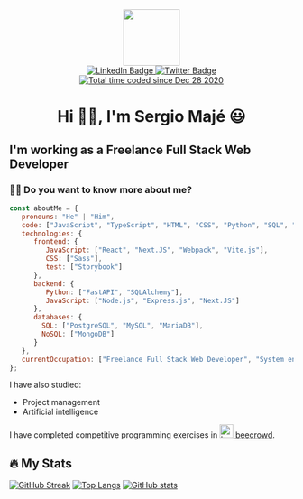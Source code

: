 

<div id="header" align="center">
  <img src="https://media.giphy.com/media/M9gbBd9nbDrOTu1Mqx/giphy.gif" width="100"/>
  
  <div id="badges">
    <a href="https://www.linkedin.com/in/smaje99/">
      <img src="https://img.shields.io/badge/LinkedIn-blue?style=for-the-badge&logo=linkedin&logoColor=white" alt="LinkedIn Badge"/>
    </a>
    <a href="https://twitter.com/smaje99">
      <img src="https://img.shields.io/badge/Twitter-blue?style=for-the-badge&logo=twitter&logoColor=white" alt="Twitter Badge"/>
    </a>
  </div>
  <a href="https://wakatime.com/@759c72d2-50c9-491a-ad73-106f46cb7512">
    <img src="https://wakatime.com/badge/user/759c72d2-50c9-491a-ad73-106f46cb7512.svg" alt="Total time coded since Dec 28 2020" />
  </a>
</div>

<h1 align="center">Hi 👋🏼, I'm Sergio Majé 😃</h1>

## I'm working as a Freelance Full Stack Web Developer

### :man_technologist: Do you want to know more about me?

~~~ javascript
const aboutMe = {
   pronouns: "He" | "Him",
   code: ["JavaScript", "TypeScript", "HTML", "CSS", "Python", "SQL", "NoSQL"],
   technologies: {
      frontend: {
         JavaScript: ["React", "Next.JS", "Webpack", "Vite.js"],
         CSS: ["Sass"],
         test: ["Storybook"]
      },
      backend: {
         Python: ["FastAPI", "SQLAlchemy"],
         JavaScript: ["Node.js", "Express.js", "Next.JS"]
      },
      databases: {
        SQL: ["PostgreSQL", "MySQL", "MariaDB"],
        NoSQL: ["MongoDB"]
      }
   },
   currentOccupation: ["Freelance Full Stack Web Developer", "System engineering student"]
};
~~~

I have also studied:
* Project management
* Artificial intelligence

I have completed competitive programming exercises in [<img src="https://www.beecrowd.com.br/judge/favicon.ico" width=24 alt="beecrowd badge" /> beecrowd](https://www.beecrowd.com.br/judge/es/profile/241557).

## :fire: My Stats

[![GitHub Streak](http://github-readme-streak-stats.herokuapp.com?user=smaje99&theme=dark&background=000000)](https://git.io/streak-stats)
[![Top Langs](https://github-readme-stats.vercel.app/api/top-langs/?username=smaje99&layout=compact&theme=vision-friendly-dark)](https://github.com/anuraghazra/github-readme-stats)
[![GitHub stats](https://github-readme-stats.vercel.app/api?username=smaje99&count_private=true&show_icons=true&theme=vision-friendly-dark&hide=contribs)](https://github.com/anuraghazra/github-readme-stats)
